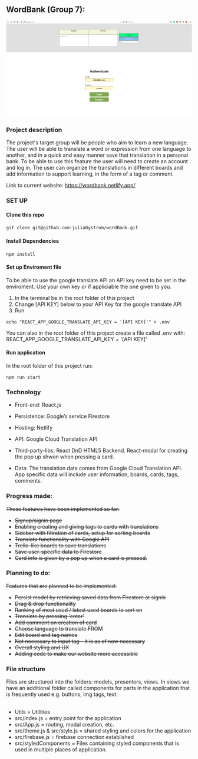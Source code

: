## WordBank (Group 7):

<img src="landingPage.png"/>

### Project description

The project's target group will be people who aim to learn a new language. The user will be able to translate a word or expression from one language to another, and in a quick and easy manner save that translation in a personal bank. To be able to use this feature the user will need to create an account and log in. The user can organize the translations in different boards and add information to support learning, in the form of a tag or comment. 

Link to current website: https://wordbank.netlify.app/

### SET UP

#### Clone this repo
```
git clone git@github.com:juliaBystrom/wordBank.git
```

#### Install Dependencies
```
npm install
```

#### Set up Enviroment file

To be able to use the google translate API an API key need to be set in the enviroment. Use your own key or if appliciable the one given to you.

1. In the terminal be in the root folder of this project
2. Change [API KEY] below to your API Key for the google translate API
3. Run

```
echo "REACT_APP_GOOGLE_TRANSLATE_API_KEY = '[API KEY]'" > .env
```
You can also in the root folder of this project create a file called .env with:
REACT_APP_GOOGLE_TRANSLATE_API_KEY = '[API KEY]'

#### Run application 
In the root folder of this project run:
```
npm run start
```

### Technology

- Front-end: React.js

- Persistence: Google’s service Firestore

- Hosting: Netlify

- API: Google Cloud Translation API 

- Third-party-libs: React DnD HTML5 Backend. React-modal for creating the pop up shwon when pressing a card.

- Data: The translation data comes from Google Cloud Translation API.
App specific data will include user information, boards, cards, tags, comments.

### Progress made:

~~These features have been implemented so far:~~
- ~~Signup/signin page~~
- ~~Enabling creating and giving tags to cards with translations~~
- ~~Sidebar with filtration of cards, setup for sorting boards~~
- ~~Translate functionality with Google API~~
- ~~Trello-like boards to save translations~~
- ~~Save user-specific data to Firestore~~
- ~~Card info is given by a pop up when a card is pressed.~~


### Planning to do:

~~Features that are planned to be implemented:~~
- ~~Persist model by retrieving saved data from Firestore at signin~~
- ~~Drag & drop functionality~~
- ~~Ranking of most used / latest used boards to sort on~~
- ~~Translate by pressing 'enter'~~
- ~~Add comment on creation of card~~
- ~~Choose language to translate FROM~~
- ~~Edit board and tag names~~
- ~~Not necessary to input tag - it is as of now necessary~~
- ~~Overall styling and UX~~
- ~~Adding code to make our website more accessible~~ 

### File structure

Files are structured into the folders: models, presenters, views. In views we have an additional
folder called components for parts in the application that is frequently used e.g. buttons, img
tags, text. 
<br/>
<br/>
* Utils = Utilities
* src/index.js = entry point for the application
* src/App.js = routing, modal creation, etc.
* src/theme.js & src/style.js = shared styling and colors for the application
* src/firebase.js = firebase connection established
* src/styledComponents = Files containing styled components that is used in multiple places of application.

